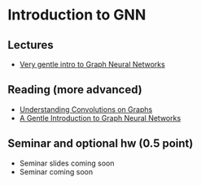 # Introduction to GNN

## Lectures
* [Very gentle intro to Graph Neural Networks ](https://www.youtube.com/watch?v=GXhBEj1ZtE8)

## Reading (more advanced)
* [Understanding Convolutions on Graphs](https://distill.pub/2021/understanding-gnns)
* [A Gentle Introduction to Graph Neural Networks](https://distill.pub/2021/gnn-intro)

## Seminar and optional hw (0.5 point)
* Seminar slides coming soon
* Seminar coming soon



